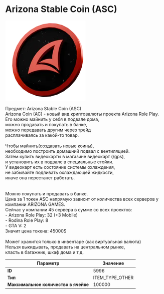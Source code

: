 # Arizona Stable Coin (ASC)

![Item Image](../img/5996.webp?raw=true)

Предмет: Arizona Stable Coin (ASC)<br>Arizona Coin (AC) - новый вид криптовалюты проекта Arizona Role Play.<br>Его можно майнить у себя в подвале дома,<br>можно продавать и покупать в банке,<br>можно передавать другим через трейд<br>расплачиваясь за какой-то товар.<br><br>Чтобы майнить(создавать новые коины),<br>необходимо построить домашний подвал с вентиляцией.<br>Затем купить видеокарты в магазине видеокарт (/gps),<br>и установить их в подвале в специальные стойки.<br>У видеокарт есть состояние системы охлаждения,<br>не забывайте подливать охлаждающей жидкости,<br>иначе она перестанет работать.<br><br><br>Можно покупать и продавать в банке.<br>Цена за 1 токен ASC напрямую зависит от количества всех серверов у компании ARIZONA GAMES.<br>Сейчас у компании 45 сервера в сумме со всех проектов:<br>	- Arizona Role Play: 32 (+3 Mobile)<br>	- Rodina Role Play: 8<br>	- GTA V: 2<br>Значит цена токена: 45000$<br><br>Может хранится только в инвентаре (как виртуальная валюта)<br>Нельзя выкидывать, продавать на центральном рынке,<br>класть в багажник, шкаф дома и т.д.


| Параметр | Значение |
|----------|----------|
| **ID** | 5996 |
| **Тип** | ITEM_TYPE_OTHER |
| **Максимальное количество в ячейке** | 100000 |

